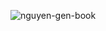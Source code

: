 ![nguyen-gen-book](http://www.plantuml.com/plantuml/proxy?cache=no&src=https://raw.githubusercontent.com/nguyen-gen/gen-book/init/data.iuml)